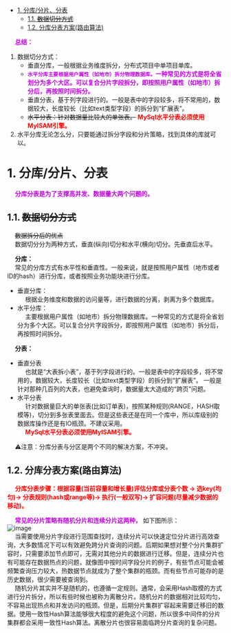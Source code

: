

<!-- TOC -->

- [1. 分库/分片、分表](#1-分库分片分表)
    - [1.1. ~~数据切分方式~~](#11-数据切分方式)
    - [1.2. 分库分表方案(路由算法)](#12-分库分表方案路由算法)

<!-- /TOC -->

&emsp; **<font color = "clime">总结：</font>**  
1. 数据切分方式：  
    * 垂直分库，一般根据业务维度拆分，分布式项目中单项目单库。  
    * **<font color = "clime">`水平分库主要根据用户属性（如地市）拆分物理数据库。`一种常见的方式是将全省划分为多个大区。可以复合分片字段拆分，即按照用户属性（如地市）拆分后，再按照时间拆分。</font>**  
    * 垂直分表，基于列字段进行的。一般是表中的字段较多，将不常用的，数据较大，长度较长（比如text类型字段）的拆分到“扩展表”。  
    * ~~水平分表：针对数据量比较大的单张表。~~ **<font color = "red">MySql水平分表必须使用MyISAM引擎。</font>**  
2. 水平分库无论怎么分，只要能通过拆分字段和分片策略，找到具体的库就可以。  

# 1. 分库/分片、分表  
<!-- 
 分库分表：如何做到永不迁移数据和避免热点？ 
 https://mp.weixin.qq.com/s/qRCnD73nH_XuW0T_TWq8lg
 https://mp.weixin.qq.com/s/drxoH5I_jKvH28D99yar-Q

为什么要分库分表？
https://mp.weixin.qq.com/s/VtM5x_wZhdNAwqbQ1igXpA
-->

&emsp; **<font color = "clime">分库分表是为了支撑高并发、数据量大两个问题的。</font>**  

## 1.1. ~~数据切分方式~~
<!-- 

https://mp.weixin.qq.com/s/3ZCwKVLthoBZX4tkgfcuzA
-->
&emsp; ~~数据拆分后的优点~~   
&emsp; 数据切分分为两种方式，垂直(纵向)切分和水平(横向)切分。先垂直后水平。  

&emsp; **分库：**  
&emsp; 常见的分库方式有水平性和垂直性。一般来说，就是按照用户属性（地市或者ID的hash）进行分库，或者按照业务功能块进行分库。  
* 垂直分库：  
&emsp; 根据业务维度和数据的访问量等，进行数据的分离，剥离为多个数据库。 
* 水平分库：  
&emsp; 主要根据用户属性（如地市）拆分物理数据库。一种常见的方式是将全省划分为多个大区。可以复合分片字段拆分，即按照用户属性（如地市）拆分后，再按照时间拆分。    

&emsp; **分表：**  
* 垂直分表  
&emsp; 也就是“大表拆小表”，基于列字段进行的。一般是表中的字段较多，将不常用的，数据较大，长度较长（比如text类型字段）的拆分到“扩展表”。 一般是针对那种几百列的大表，也避免查询时，数据量太大造成的“跨页”问题。  
* 水平分表  
&emsp; 针对数据量巨大的单张表(比如订单表)，按照某种规则(RANGE，HASH取模等)，切分到多张表里面去。但是这些表还是在同一个库中，所以库级别的数据库操作还是有IO瓶颈。不建议采用。  
&emsp; **<font color = "red">MySql水平分表必须使用MyISAM引擎。</font>** 



&emsp; ⚠️注意：分库分表与分区是两个不同的解决方案，不冲突。  

<!-- 
 1.1.1. 垂直(纵向)切分  
* 垂直分表  
&emsp; 也就是“大表拆小表”，基于列字段进行的。一般是表中的字段较多，将不常用的，数据较大，长度较长(比如text类型字段)的拆分到“扩展表“。 一般是针对那种几百列的大表，也避免查询时，数据量太大造成的“跨页”问题。  
* 垂直分库  
&emsp; 垂直分库针对的是一个系统中的不同业务进行拆分，比如用户User一个库，商品Producet一个库，订单Order一个库。 切分后，要放在多个服务器上，而不是一个服务器上。为什么？ 想象一下，一个购物网站对外提供服务，会有用户，商品，订单等的CRUD。没拆分之前，全部都是落到单一的库上的，这会让数据库的单库处理能力成为瓶颈。按垂直分库后，如果还是放在一个数据库服务器上， 随着用户量增大，这会让单个数据库的处理能力成为瓶颈，还有单个服务器的磁盘空间，内存，tps等非常吃紧。 所以要拆分到多个服务器上，这样上面的问题都解决了，以后也不会面对单机资源问题。  
&emsp; 数据库业务层面的拆分，和服务的“治理”，“降级”机制类似，也能对不同业务的数据分别的进行管理，维护，监控，扩展等。数据库往往最容易成为应用系统的瓶颈，而数据库本身属于“有状态”的，相对于Web和应用服务器来讲，是比较难实现“横向扩展”的。 数据库的连接资源比较宝贵且单机处理能力也有限，在高并发场景下，垂直分库一定程度上能够突破IO、连接数及单机硬件资源的瓶颈。  
&emsp; 垂直分库就是根据业务耦合性，将关联度低的不同表存储在不同的数据库。做法与大系统拆分为多个小系统类似，按业务分类进行独立划分。与"微服务治理"的做法相似，每个微服务使用单独的一个数据库。  

 1.1.2. 水平(横向)切分  
* 水平分表  
&emsp; 针对数据量巨大的单张表(比如订单表)，按照某种规则(RANGE，HASH取模等)，切分到多张表里面去。但是这些表还是在同一个库中，所以库级别的数据库操作还是有IO瓶颈。不建议采用。  
&emsp; **<font color = "red">MySql水平分表必须使用MyISAM引擎。</font>**  
* 水平分库分表  
&emsp; 将单张表的数据切分到多个服务器上去，每个服务器具有相应的库与表，只是表中数据集合不同。水平分库分表能够有效的缓解单机和单库的性能瓶颈和压力，突破IO、连接数、硬件资源等的瓶颈。  
-->


## 1.2. 分库分表方案(路由算法)  
&emsp; **<font color = "red">分库分表步骤：根据容量(当前容量和增长量)评估分库或分表个数 -> 选key(均匀)-> 分表规则(hash或range等)-> 执行(一般双写)-> 扩容问题(尽量减少数据的移动)。</font>**   

&emsp; **<font color = "clime">常见的分片策略有随机分片和连续分片这两种，</font>** 如下图所示：  
![image](http://www.wt1814.com/static/view/images/SQL/sql-13.png)  
&emsp; 当需要使用分片字段进行范围查找时，连续分片可以快速定位分片进行高效查询，大多数情况下可以有效避免跨分片查询的问题。后期如果想对整个分片集群扩容时，只需要添加节点即可，无需对其他分片的数据进行迁移。但是，连续分片也有可能存在数据热点的问题，就像图中按时间字段分片的例子，有些节点可能会被频繁查询压力较大，热数据节点就成为了整个集群的瓶颈。而有些节点可能存的是历史数据，很少需要被查询到。  
&emsp; 随机分片其实并不是随机的，也遵循一定规则。通常，会采用Hash取模的方式进行分片拆分，所以有些时候也被称为离散分片。随机分片的数据相对比较均匀，不容易出现热点和并发访问的瓶颈。但是，后期分片集群扩容起来需要迁移旧的数据。使用一致性Hash算法能够很大程度的避免这个问题，所以很多中间件的分片集群都会采用一致性Hash算法。离散分片也很容易面临跨分片查询的复杂问题。  
